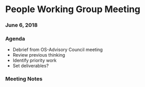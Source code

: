 # People Working Group Meeting 
### June 6, 2018

### Agenda

* Debrief from OS-Advisory Council meeting
* Review previous thinking
* Identify priority work
* Set deliverables?

### Meeting Notes
